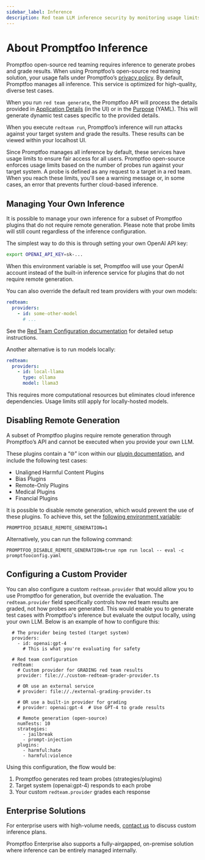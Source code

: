 ```yaml
---
sidebar_label: Inference 
description: Red team LLM inference security by monitoring usage limits and configuring remote generation. 
---
```


# About Promptfoo Inference 

Promptfoo open-source red teaming requires inference to generate probes and grade results.  When using Promptfoo’s open-source red teaming solution, your usage falls under Promptfoo’s [privacy policy](https://www.promptfoo.dev/privacy/). By default, Promptfoo manages all inference. This service is optimized for high-quality, diverse test cases.

When you run `red team generate`, the Promptfoo API will process the details provided in [Application Details](https://www.promptfoo.dev/docs/red-team/quickstart/#provide-application-details) (in the UI) or in the [Purpose](https://www.promptfoo.dev/docs/red-team/configuration/#purpose) (YAML). This will generate dynamic test cases specific to the provided details. 

When you execute `redteam run`, Promptfoo’s inference will run attacks against your target system and grade the results. These results can be viewed within your localhost UI. 

Since Promptfoo manages all inference by default, these services have usage limits to ensure fair access for all users. Promptfoo open-source enforces usage limits based on the number of probes run against your target system. A probe is defined as any request to a target in a red team. When you reach these limits, you'll see a warning message or, in some cases, an error that prevents further cloud-based inference. 

## Managing Your Own Inference

It is possible to manage your own inference for a subset of Promptfoo plugins that do not require remote generation. Please note that probe limits will still count regardless of the inference configuration. 

The simplest way to do this is through setting your own OpenAI API key: 

```bash
export OPENAI_API_KEY=sk-...
```

When this environment variable is set, Promptfoo will use your OpenAI account instead of the built-in inference service for plugins that do not require remote generation. 

You can also override the default red team providers with your own models:

```yaml
redteam:
  providers:
    - id: some-other-model
      # ...
```
See the [Red Team Configuration documentation](/docs/red-team/configuration/#providers) for detailed setup instructions. 

Another alternative is to run models locally: 

```yaml
redteam:
  providers:
    - id: local-llama
      type: ollama
      model: llama3
```

This requires more computational resources but eliminates cloud inference dependencies. Usage limits still apply for locally-hosted models. 


## Disabling Remote Generation

A subset of Promptfoo plugins require remote generation through Promptfoo’s API and cannot be executed when you provide your own LLM. 

These plugins contain a “🌐” icon within our [plugin documentation](https://www.promptfoo.dev/docs/red-team/plugins/), and include the following test cases: 
- Unaligned Harmful Content Plugins
- Bias Plugins 
- Remote-Only Plugins 
- Medical Plugins 
- Financial Plugins 

It is possible to disable remote generation, which would prevent the use of these plugins. To achieve this, set the [following environment variable](https://www.promptfoo.dev/docs/usage/command-line/#ascii-only-outputs): 

`PROMPTFOO_DISABLE_REMOTE_GENERATION=1`

Alternatively, you can run the following command: 

`PROMPTFOO_DISABLE_REMOTE_GENERATION=true npm run local -- eval -c promptfooconfig.yaml`

## Configuring a Custom Provider 

You can also configure a custom `redteam.provider` that would allow you to use Promptfoo for generation, but override the evaluation. The `redteam.provider` field specifically controls how red team results are graded, not how probes are generated. This would enable you to generate test cases with Promptfoo's inference but evaluate the output locally, using your own LLM. Below is an example of how to configure this: 

```
  # The provider being tested (target system)
  providers:
    - id: openai:gpt-4
      # This is what you're evaluating for safety

  # Red team configuration
  redteam:
    # Custom provider for GRADING red team results
    provider: file://./custom-redteam-grader-provider.ts

    # OR use an external service
    # provider: file://./external-grading-provider.ts

    # OR use a built-in provider for grading
    # provider: openai:gpt-4  # Use GPT-4 to grade results

    # Remote generation (open-source)
    numTests: 10
    strategies:
      - jailbreak
      - prompt-injection
    plugins:
      - harmful:hate
      - harmful:violence
``` 

Using this configuration, the flow would be: 
  1. Promptfoo generates red team probes (strategies/plugins)
  2. Target system (openai:gpt-4) responds to each probe
  3. Your custom `redteam.provider` grades each response

## Enterprise Solutions 

For enterprise users with high-volume needs, [contact us](https://www.promptfoo.dev/contact/) to discuss custom inference plans. 

Promptfoo Enterprise also supports a fully-airgapped, on-premise solution where inference can be entirely managed internally. 
